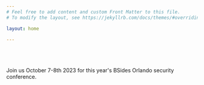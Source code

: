 ```yaml
---
# Feel free to add content and custom Front Matter to this file.
# To modify the layout, see https://jekyllrb.com/docs/themes/#overriding-theme-defaults

layout: home

---
```


<br>
<br>
<br>
Join us October 7-8th 2023 for this year's BSides Orlando security conference.
<br>
<br>
<br>
